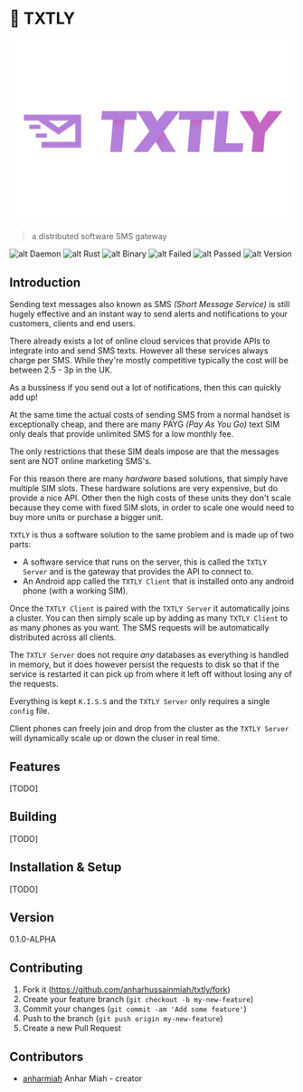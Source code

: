 # 📨 TXTLY

![Logo](./docs/logo.png)

> a distributed software SMS gateway

![alt Daemon](https://img.shields.io/badge/Type-Daemon-red.svg)
![alt Rust](https://img.shields.io/badge/Language-Rust-orange.svg)
![alt Binary](https://img.shields.io/badge/Architecture-binary-green.svg)
![alt Failed](https://img.shields.io/badge/Failed-👎_0-red.svg)
![alt Passed](https://img.shields.io/badge/Passed-👍_0-green.svg)
![alt Version](https://img.shields.io/badge/version-0.1.0_ALPHA-blue.svg)

## Introduction

Sending text messages also known as SMS _(Short Message Service)_ is still hugely effective and an instant
way to send alerts and notifications to your customers, clients and end users.

There already exists a lot of online cloud services that provide APIs to integrate into and send SMS texts.
However all these services always charge per SMS. While they're mostly competitive typically the cost will be between 2.5 - 3p in the UK.

As a bussiness if you send out a lot of notifications, then this can quickly add up!

At the same time the actual costs of sending SMS from a normal handset is exceptionally cheap, and there are many PAYG _(Pay As You Go)_ text SIM only deals that provide unlimited SMS for a low monthly fee.

The only restrictions that these SIM deals impose are that the messages sent are NOT online marketing SMS's.

For this reason there are many _hardware_ based solutions, that simply have multiple SIM slots. These hardware solutions are very expensive, but do provide a nice API. Other then the high costs of these units they don't scale because they come with fixed SIM slots, in order to scale one would need to buy more units or purchase a bigger unit.

`TXTLY` is thus a software solution to the same problem and is made up of two parts:

* A software service that runs on the server, this is called the `TXTLY Server` and is the gateway that provides the API to connect to.
* An Android app called the `TXTLY Client` that is installed onto any android phone (with a working SIM).

Once the `TXTLY Client` is paired with the `TXTLY Server` it automatically joins a cluster. You can then simply
scale up by adding as many `TXTLY Client` to as many phones as you want. The SMS requests will be automatically distributed across all clients.

The `TXTLY Server` does not require _any_ databases as everything is handled in memory, but it does however
persist the requests to disk so that if the service is restarted it can pick up from where it left off without
losing any of the requests.

Everything is kept `K.I.S.S` and the `TXTLY Server` only requires a single `config` file.

Client phones can freely join and drop from the cluster as the `TXTLY Server` will dynamically scale up or down the cluser in real time.

## Features

[TODO]

## Building

[TODO]

## Installation & Setup

[TODO]

## Version

0.1.0-ALPHA

## Contributing

1. Fork it (<https://github.com/anharhussainmiah/txtly/fork>)
2. Create your feature branch (`git checkout -b my-new-feature`)
3. Commit your changes (`git commit -am 'Add some feature'`)
4. Push to the branch (`git push origin my-new-feature`)
5. Create a new Pull Request

## Contributors

- [anharmiah](https://github.com/anharhussainmiah) Anhar Miah - creator